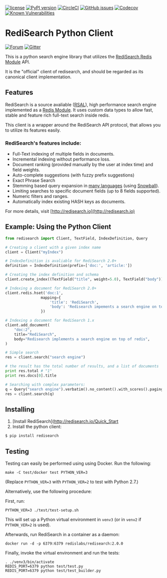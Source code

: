 [![license](https://img.shields.io/github/license/RediSearch/redisearch-py.svg)](https://github.com/RediSearch/redisearch-py/blob/master/LICENSE)
[![PyPI version](https://badge.fury.io/py/redisearch.svg)](https://badge.fury.io/py/redisearch)
[![CircleCI](https://circleci.com/gh/RediSearch/redisearch-py/tree/master.svg?style=svg)](https://circleci.com/gh/RediSearch/redisearch-py/tree/master)
[![GitHub issues](https://img.shields.io/github/release/RediSearch/redisearch-py.svg)](https://github.com/RediSearch/redisearch-py/releases/latest)
[![Codecov](https://codecov.io/gh/RediSearch/redisearch-py/branch/master/graph/badge.svg)](https://codecov.io/gh/RediSearch/redisearch-py)
[![Known Vulnerabilities](https://snyk.io/test/github/RediSearch/redisearch-py/badge.svg?targetFile=requirements.txt)](https://snyk.io/test/github/RediSearch/redisearch-py?targetFile=requirements.txt)

# RediSearch Python Client
[![Forum](https://img.shields.io/badge/Forum-RediSearch-blue)](https://forum.redislabs.com/c/modules/redisearch/)
[![Gitter](https://badges.gitter.im/RedisLabs/RediSearch.svg)](https://gitter.im/RedisLabs/RediSearch?utm_source=badge&utm_medium=badge&utm_campaign=pr-badge)

This is a python search engine library that utilizes the [RediSearch Redis Module](http://redisearch.io) API.

It is the "official" client of redisearch, and should be regarded as its canonical client implementation.

## Features

RediSearch is a source avaliable ([RSAL](https://raw.githubusercontent.com/RediSearch/RediSearch/master/LICENSE)), high performance search engine implemented as a [Redis Module](https://redis.io/topics/modules-intro). 
It uses custom data types to allow fast, stable and feature rich full-text search inside redis.

This client is a wrapper around the RediSearch API protocol, that allows you to utilize its features easily. 

### RediSearch's features include:

* Full-Text indexing of multiple fields in documents.
* Incremental indexing without performance loss.
* Document ranking (provided manually by the user at index time) and field weights.
* Auto-complete suggestions (with fuzzy prefix suggestions)
* Exact Phrase Search
* Stemming based query expansion in [many languages](http://redisearch.io/Stemming/) (using [Snowball](http://snowballstem.org/)).
* Limiting searches to specific document fields (up to 8 fields supported).
* Numeric filters and ranges.
* Automatically index existing HASH keys as documents.

For more details, visit [http://redisearch.io](http://redisearch.io)

## Example: Using the Python Client

```py
from redisearch import Client, TextField, IndexDefinition, Query

# Creating a client with a given index name
client = Client("myIndex")

# IndexDefinition is avaliable for RediSearch 2.0+
definition = IndexDefinition(prefix=['doc:', 'article:'])

# Creating the index definition and schema
client.create_index((TextField("title", weight=5.0), TextField("body")), definition=definition)

# Indexing a document for RediSearch 2.0+
client.redis.hset('doc:1',
                mapping={
                    'title': 'RediSearch',
                    'body': 'Redisearch impements a search engine on top of redis'
                })

# Indexing a document for RediSearch 1.x
client.add_document(
    "doc:2",
    title="RediSearch",
    body="Redisearch implements a search engine on top of redis",
)

# Simple search
res = client.search("search engine")

# the result has the total number of results, and a list of documents
print res.total # "1"
print res.docs[0].title

# Searching with complex parameters:
q = Query("search engine").verbatim().no_content().with_scores().paging(0, 5)
res = client.search(q)
```

## Installing

1. [Install RediSearch](http://redisearch.io/Quick_Start
2. Install the python client:

```sh
$ pip install redisearch
```

## Testing

Testing can easily be performed using using Docker.
Run the following:

```
make -C test/docker test PYTHON_VER=3
```

(Replace `PYTHON_VER=3` with `PYTHON_VER=2` to test with Python 2.7.)

Alternatively, use the following procedure:

First, run:

```
PYTHON_VER=3 ./test/test-setup.sh
```

This will set up a Python virtual environment in `venv3` (or in `venv2` if `PYTHON_VER=2` is used).

Afterwards, run RediSearch in a container as a daemon:

```
docker run -d -p 6379:6379 redislabs/redisearch:2.0.0
```

Finally, invoke the virtual environment and run the tests:

```
. ./venv3/bin/activate
REDIS_PORT=6379 python test/test.py 
REDIS_PORT=6379 python test/test_builder.py
```